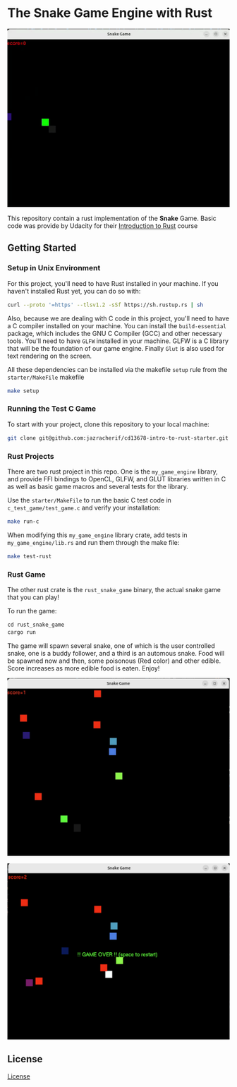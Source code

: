 # The Snake Game Engine with Rust

<img src="./readme_image_assets/game.gif"/>

This repository contain a rust implementation of the **Snake** Game. Basic code was provide by Udacity for their [Introduction to Rust](https://www.udacity.com/course/intro-to-rust--cd13678) course

## Getting Started

### Setup in Unix Environment

For this project, you'll need to have Rust installed in your machine. If you haven't installed Rust yet, you can do so with:

```bash
curl --proto '=https' --tlsv1.2 -sSf https://sh.rustup.rs | sh
```

Also, because we are dealing with C code in this project, you'll need to have a C compiler installed on your machine. You can install the `build-essential` package, which includes the GNU C Compiler (GCC) and other necessary tools. You'll need to have `GLFW` installed in your machine. GLFW is a C library that will be the foundation of our game engine. Finally `Glut` is also used for text rendering on the screen. 

All these dependencies can be installed via the makefile `setup` rule from the `starter/MakeFile` makefile

```bash
make setup
```

### Running the Test C Game

To start with your project, clone this repository to your local machine:

```bash
git clone git@github.com:jazracherif/cd13678-intro-to-rust-starter.git
```

### Rust Projects

There are two rust project in this repo. One is the `my_game_engine` library, and provide FFI bindings to OpenCL, GLFW, and GLUT libraries written in C as well as basic game macros and several tests for the library.

Use the `starter/MakeFile` to run the basic C test code in `c_test_game/test_game.c` and verify your installation:


```bash
make run-c
```

When modifying this `my_game_engine` library crate, add tests in `my_game_engine/lib.rs` and run them through the make file:

```bash
make test-rust
```

### Rust Game

The other rust crate is the `rust_snake_game` binary, the actual snake game that you can play!

To run the game:

```rust
cd rust_snake_game
cargo run
```

The game will spawn several snake, one of which is the user controlled snake, one is a buddy follower, and a third is an automous snake. Food will be spawned now and then, some poisonous (Red color) and other edible. Score increases as more edible food is eaten. Enjoy!


![readme_image_assets/snake_game.jpg](readme_image_assets/snake_game.jpg)

![readme_image_assets/snake_game2.jpg](readme_image_assets/snake_game2.png)


## License

[License](LICENSE.txt)
